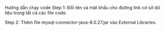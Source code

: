 Hướng dẫn chạy code
Step 1: Đổi tên và mật khẩu cho đường link cơ sở dữ liệu trong tất cả các file code.

Step 2: Thêm file mysql-connector-java-8.0.27.jar vào External Libraries.
